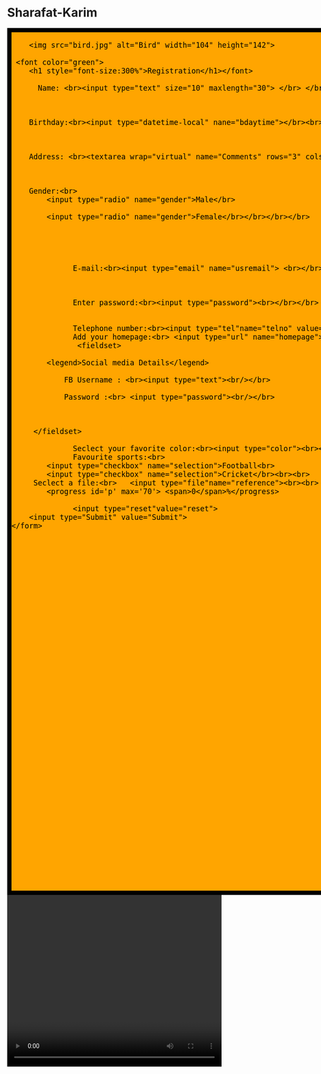 # Sharafat-Karim	<!DOCTYPE html>
<html>
<head>
	<title> Input Field </title>
</head>

<body>
	<div style="background-color:orange;color:black;border:10px solid black;width:5000px;height:2000px;font-size:20px;">


		
		<img src="bird.jpg" alt="Bird" width="104" height="142">


<form> 
	
	 <font color="green">
		<h1 style="font-size:300%">Registration</h1></font>
		
	      Name: <br><input type="text" size="10" maxlength="30"> </br> </br>
	      
	      
	      
		Birthday:<br><input type="datetime-local" nane="bdaytime"></br><br>	
			
			
			
		Address: <br><textarea wrap="virtual" name="Comments" rows="3" cols="20" maxlength=100> </textarea> </br> </br>
		
		
		
		Gender:<br>
			<input type="radio" name="gender">Male</br>
			
			<input type="radio" name="gender">Female</br></br></br></br>
			
			


                  
                  E-mail:<br><input type="email" name="usremail"> <br></br></br>
                  
                  
                  
                  Enter password:<br><input type="password"><br></br></br>
                  
                  
                  Telephone number:<br><input type="tel"name="telno" value="+880"><br></br></br>
                  Add your homepage:<br> <input type="url" name="homepage"><br><br>
                   <fieldset>

			<legend>Social media Details</legend>
					
				FB Username : <br><input type="text"><br/></br>

				Password :<br> <input type="password"><br/></br>

				

		 </fieldset>
                  
                  Seclect your favorite color:<br><input type="color"><br></br></br></br></br>
                  Favourite sports:<br>
			<input type="checkbox" name="selection">Football<br>
            <input type="checkbox" name="selection">Cricket</br><br><br>
         Seclect a file:<br>   <input type="file"name="reference"><br><br>
			<progress id='p' max='70'> <span>0</span>%</progress>
			
                  <input type="reset"value="reset">
		<input type="Submit" value="Submit">
	</form>
</div>		<video width=500 height=400 controls>
</body>
</html>
